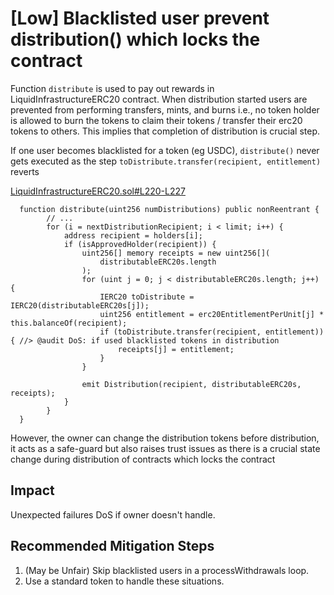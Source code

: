 # [Low] Blacklisted user prevent distribution() which locks the contract
        

Function `distribute` is used to pay out rewards in LiquidInfrastructureERC20 contract. When distribution started users are prevented from performing transfers, mints, and burns i.e., no token holder is allowed to burn the tokens to claim their tokens / transfer their erc20 tokens to others. This implies that completion of distribution is crucial step.

If one user becomes blacklisted for a token (eg USDC), `distribute()` never gets executed as the step `toDistribute.transfer(recipient, entitlement)` reverts

[LiquidInfrastructureERC20.sol#L220-L227](https://github.com/code-423n4/2024-02-althea-liquid-infrastructure/blob/bd6ee47162368e1999a0a5b8b17b701347cf9a7d/liquid-infrastructure/contracts/LiquidInfrastructureERC20.sol#L220-L227)

```solidity
  function distribute(uint256 numDistributions) public nonReentrant {
        // ...
        for (i = nextDistributionRecipient; i < limit; i++) {
            address recipient = holders[i];
            if (isApprovedHolder(recipient)) {
                uint256[] memory receipts = new uint256[](
                    distributableERC20s.length
                );
                for (uint j = 0; j < distributableERC20s.length; j++) {
                    IERC20 toDistribute = IERC20(distributableERC20s[j]);
                    uint256 entitlement = erc20EntitlementPerUnit[j] * this.balanceOf(recipient);
                    if (toDistribute.transfer(recipient, entitlement)) { //> @audit DoS: if used blacklisted tokens in distribution  
                        receipts[j] = entitlement;
                    }
                }

                emit Distribution(recipient, distributableERC20s, receipts);
            }
        }
  }
```

However, the owner can change the distribution tokens before distribution, it acts as a safe-guard but also raises trust issues as there is a crucial state change during distribution of contracts which locks the contract

## Impact
Unexpected failures
DoS if owner doesn't handle.

## Recommended Mitigation Steps
1. (May be Unfair) Skip blacklisted users in a processWithdrawals loop.
2. Use a standard token to handle these situations.